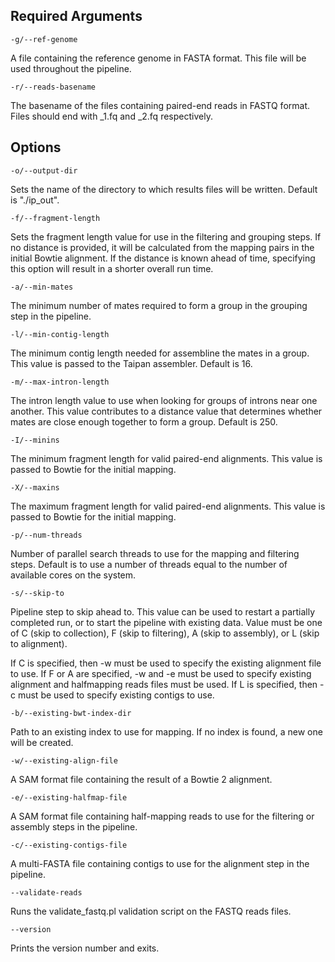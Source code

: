 Required Arguments
------------------

    -g/--ref-genome

A file containing the reference genome in FASTA format. This file will be used throughout the pipeline.

    -r/--reads-basename

The basename of the files containing paired-end reads in FASTQ format. Files should end with _1.fq and _2.fq respectively.

Options
-------

    -o/--output-dir

Sets the name of the directory to which results files will be written. Default is "./ip_out".

    -f/--fragment-length

Sets the fragment length value for use in the filtering and grouping steps. If no distance is provided, it will be calculated
from the mapping pairs in the initial Bowtie alignment. If the distance is known ahead of time, specifying this option will
result in a shorter overall run time.

    -a/--min-mates

The minimum number of mates required to form a group in the grouping step in the pipeline.

    -l/--min-contig-length

The minimum contig length needed for assembline the mates in a group. This value is passed to the Taipan assembler. Default is 16.

    -m/--max-intron-length

The intron length value to use when looking for groups of introns near one another. This value contributes to a distance value
that determines whether mates are close enough together to form a group. Default is 250.

    -I/--minins

The minimum fragment length for valid paired-end alignments. This value is passed to Bowtie for the initial mapping.

    -X/--maxins

The maximum fragment length for valid paired-end alignments. This value is passed to Bowtie for the initial mapping.

    -p/--num-threads

Number of parallel search threads to use for the mapping and filtering steps. Default is to use a number of threads equal to
the number of available cores on the system. 

    -s/--skip-to

Pipeline step to skip ahead to. This value can be used to restart a partially completed run, or to start the pipeline with
existing data. Value must be one of C (skip to collection), F (skip to filtering), A (skip to assembly), or L (skip to
alignment). 

If C is specified, then -w must be used to specify the existing alignment file to use. If F or A are specified,
-w and -e must be used to specify existing alignment and halfmapping reads files must be used. If L is specified, then
-c must be used to specify existing contigs to use.

    -b/--existing-bwt-index-dir

Path to an existing index to use for mapping. If no index is found, a new one will be created.

    -w/--existing-align-file

A SAM format file containing the result of a Bowtie 2 alignment.

    -e/--existing-halfmap-file

A SAM format file containing half-mapping reads to use for the filtering or assembly steps in the pipeline.

    -c/--existing-contigs-file

A multi-FASTA file containing contigs to use for the alignment step in the pipeline.

    --validate-reads

Runs the validate_fastq.pl validation script on the FASTQ reads files.

    --version

Prints the version number and exits.
